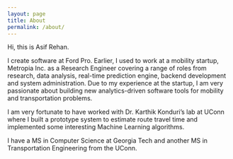```yaml
---
layout: page
title: About
permalink: /about/
---
```

Hi, this is Asif Rehan.

I create software at Ford Pro. Earlier, I used to work at a mobility startup, Metropia Inc. as a Research Engineer covering a range of roles from research, data analysis, real-time prediction engine, backend development and system administration. Due to my experience at the startup, I am very passionate about building new analytics-driven software tools for mobility and transportation problems.

I am very fortunate to have worked with Dr. Karthik Konduri’s lab at UConn where I built a prototype system to estimate route travel time and implemented some interesting Machine Learning algorithms.

I have a MS in Computer Science at Georgia Tech and another MS in Transportation Engineering from the UConn.

<!---
This is the base Jekyll theme. You can find out more info about customizing your Jekyll theme, as well as basic Jekyll usage documentation at [jekyllrb.com](https://jekyllrb.com/)

You can find the source code for Minima at GitHub:
[jekyll][jekyll-organization] /
[minima](https://github.com/jekyll/minima)

You can find the source code for Jekyll at GitHub:
[jekyll][jekyll-organization] /
[jekyll](https://github.com/jekyll/jekyll)


[jekyll-organization]: https://github.com/jekyll
--->
